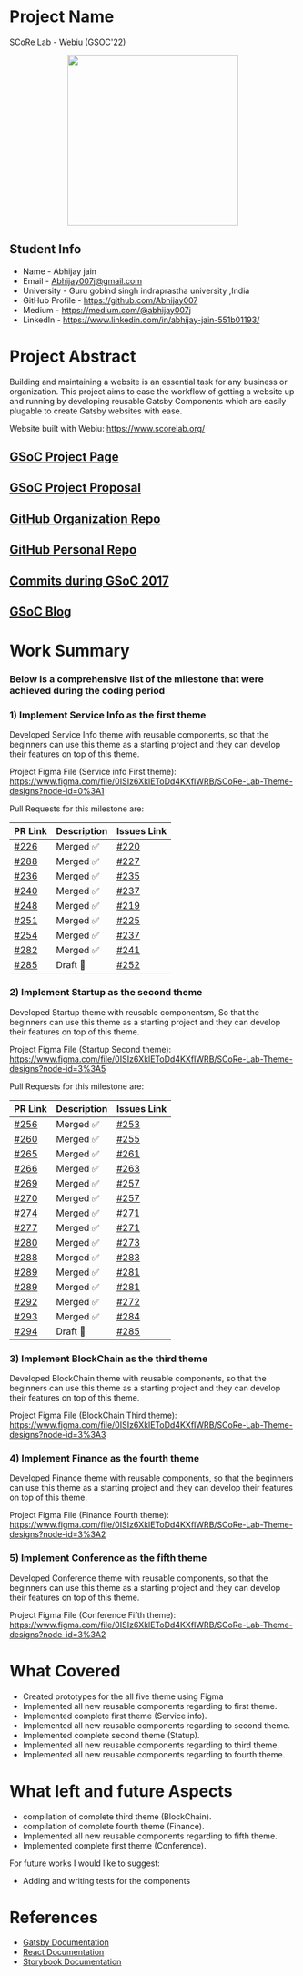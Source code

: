 # Project Name
SCoRe Lab - Webiu (GSOC'22)
<p align="center">
  <img src="https://github.com/Grumpyyash/Webiu/blob/master/static/images/logo.png" width="300">
</p>

## Student Info 
- Name - Abhijay jain
- Email - Abhijay007j@gmail.com
- University - Guru gobind singh indraprastha university ,India
- GitHub Profile - https://github.com/Abhijay007
- Medium - https://medium.com/@abhijay007j
- LinkedIn - https://www.linkedin.com/in/abhijay-jain-551b01193/

# Project Abstract

Building and maintaining a website is an essential task for any business or organization. This project aims to ease the workflow of getting a website up and running by developing reusable Gatsby Components which are easily plugable to create Gatsby websites with ease.

Website built with Webiu: https://www.scorelab.org/

## [GSoC Project Page](https://summerofcode.withgoogle.com/myprojects/details/R2NUHUJP)

## [GSoC Project Proposal](https://summerofcode.withgoogle.com/proposals/details/9h4K47SP)

## [GitHub Organization Repo](https://github.com/scorelab/Webiu)

## [GitHub Personal Repo](https://github.com/Abhijay007/Webiu)

## [Commits during GSoC 2017](https://github.com/scorelab/Webiu/commits?author=Abhijay007)

## [GSoC Blog](https://medium.com/@abhijay007j)

# Work Summary

### Below is a comprehensive list of the milestone that were achieved during the coding period

### 1) Implement Service Info as the first theme

Developed Service Info theme with reusable components, so that the beginners can use this theme as a starting project and they can develop their features on top of this theme. 

Project Figma File (Service info First theme): https://www.figma.com/file/0ISIz6XklEToDd4KXfIWRB/SCoRe-Lab-Theme-designs?node-id=0%3A1

Pull Requests for this milestone are:

| PR Link                                                                                                                                                              | Description                                              |  Issues Link   | 
| -------------------------------------------------------------------------------------------------------------------------------------------------------------------- | -------------------------------------------------------- | --------- | 
| [#226](https://github.com/scorelab/Webiu/pull/226)                                                                                        | Merged ✅ | [#220](https://github.com/scorelab/Webiu/issues/220) |
| [#288](https://github.com/scorelab/Webiu/pull/228)                                                                                        | Merged ✅ | [#227](https://github.com/scorelab/Webiu/issues/227) |
| [#236](https://github.com/scorelab/Webiu/pull/236)                                                                                        | Merged ✅ | [#235](https://github.com/scorelab/Webiu/issues/235) |
| [#240](https://github.com/scorelab/Webiu/pull/240)                                                                                        | Merged ✅ | [#237](https://github.com/scorelab/Webiu/issues/237) |
| [#248](https://github.com/scorelab/Webiu/pull/248)                                                                                        | Merged ✅ | [#219](https://github.com/scorelab/Webiu/issues/219)                                                            |
| [#251](https://github.com/scorelab/Webiu/pull/251)                                                                                        | Merged ✅ | [#225](https://github.com/scorelab/Webiu/issues/225) |
| [#254](https://github.com/scorelab/Webiu/pull/254)                                                                                        | Merged ✅ | [#237](https://github.com/scorelab/Webiu/issues/237) |
| [#282](https://github.com/scorelab/Webiu/pull/282)                                                                                        | Merged ✅ | [#241](https://github.com/scorelab/Webiu/issues/241) |
| [#285](https://github.com/scorelab/Webiu/pull/286)                                                                                        | Draft 📑 | [#252](https://github.com/scorelab/Webiu/issues/252) |



### 2) Implement Startup as the second theme

Developed Startup theme with reusable componentsm, So that the beginners can use this theme as a starting project and they can develop their features on top of this theme. 

Project Figma File (Startup Second theme): https://www.figma.com/file/0ISIz6XklEToDd4KXfIWRB/SCoRe-Lab-Theme-designs?node-id=3%3A5

Pull Requests for this milestone are:


| PR Link                                                                                                                                                              | Description                                              |  Issues Link   | 
| -------------------------------------------------------------------------------------------------------------------------------------------------------------------- | -------------------------------------------------------- | --------- | 
| [#256](https://github.com/scorelab/Webiu/pull/256)                                                                                        | Merged ✅ | [#253](https://github.com/scorelab/Webiu/issues/253) |
| [#260](https://github.com/scorelab/Webiu/pull/260)                                                                                        | Merged ✅ | [#255](https://github.com/scorelab/Webiu/issues/255) |
| [#265](https://github.com/scorelab/Webiu/pull/265)                                                                                        | Merged ✅ | [#261](https://github.com/scorelab/Webiu/issues/261) |
| [#266](https://github.com/scorelab/Webiu/pull/266)                                                                                        | Merged ✅ | [#263](https://github.com/scorelab/Webiu/issues/263) |
| [#269](https://github.com/scorelab/Webiu/pull/269)                                                                                        | Merged ✅ | [#257](https://github.com/scorelab/Webiu/issues/257)                                                            |
| [#270](https://github.com/scorelab/Webiu/pull/270)                                                                                        | Merged ✅ | [#257](https://github.com/scorelab/Webiu/issues/257) |
| [#274](https://github.com/scorelab/Webiu/pull/274)                                                                                        | Merged ✅ | [#271](https://github.com/scorelab/Webiu/issues/271) |
| [#277](https://github.com/scorelab/Webiu/pull/277)                                                                                        | Merged ✅ | [#271](https://github.com/scorelab/Webiu/issues/271) |
| [#280](https://github.com/scorelab/Webiu/pull/280)                                                                                        | Merged ✅ | [#273](https://github.com/scorelab/Webiu/issues/273) |
| [#288](https://github.com/scorelab/Webiu/pull/288)                                                                                        | Merged ✅ | [#283](https://github.com/scorelab/Webiu/issues/283) |
| [#289](https://github.com/scorelab/Webiu/pull/289)                                                                                        | Merged ✅ | [#281](https://github.com/scorelab/Webiu/issues/281) |
| [#289](https://github.com/scorelab/Webiu/pull/289)                                                                                        | Merged ✅ | [#281](https://github.com/scorelab/Webiu/issues/281) |
| [#292](https://github.com/scorelab/Webiu/pull/292)                                                                                        | Merged ✅ | [#272](https://github.com/scorelab/Webiu/issues/272) |
| [#293](https://github.com/scorelab/Webiu/pull/293)                                                                                        | Merged ✅ | [#284](https://github.com/scorelab/Webiu/issues/284) |
| [#294](https://github.com/scorelab/Webiu/pull/294)                                                                                        | Draft 📑 | [#285](https://github.com/scorelab/Webiu/issues/285) |

### 3) Implement BlockChain as the third theme

Developed BlockChain theme with reusable components, so that the beginners can use this theme as a starting project and they can develop their features on top of this theme.

Project Figma File (BlockChain Third theme): https://www.figma.com/file/0ISIz6XklEToDd4KXfIWRB/SCoRe-Lab-Theme-designs?node-id=3%3A3


### 4) Implement Finance as the fourth theme

Developed Finance theme with reusable components, so that the beginners can use this theme as a starting project and they can develop their features on top of this theme.

Project Figma File (Finance Fourth theme): https://www.figma.com/file/0ISIz6XklEToDd4KXfIWRB/SCoRe-Lab-Theme-designs?node-id=3%3A2


### 5) Implement Conference as the fifth theme

Developed Conference theme with reusable components, so that the beginners can use this theme as a starting project and they can develop their features on top of this theme.

Project Figma File (Conference Fifth theme): https://www.figma.com/file/0ISIz6XklEToDd4KXfIWRB/SCoRe-Lab-Theme-designs?node-id=3%3A2


# What Covered


-   Created prototypes for the all five theme using Figma
-   Implemented all new reusable components regarding to first theme.
-   Implemented complete first theme (Service info).
-   Implemented all new reusable components regarding to second theme.
-   Implemented complete second theme (Statup).
-   Implemented all new reusable components regarding to third theme.
-   Implemented all new reusable components regarding to fourth theme.


# What left and future Aspects

-   compilation of complete third theme (BlockChain).
-   compilation of complete fourth theme (Finance).
-   Implemented all new reusable components regarding to fifth theme.
-   Implemented complete first theme (Conference).

For future works I would like to suggest: 
- Adding and writing tests for the components

# References

- [Gatsby Documentation](https://www.gatsbyjs.org/)
- [React Documentation](https://reactjs.org/)
- [Storybook Documentation](https://storybook.js.org/)
